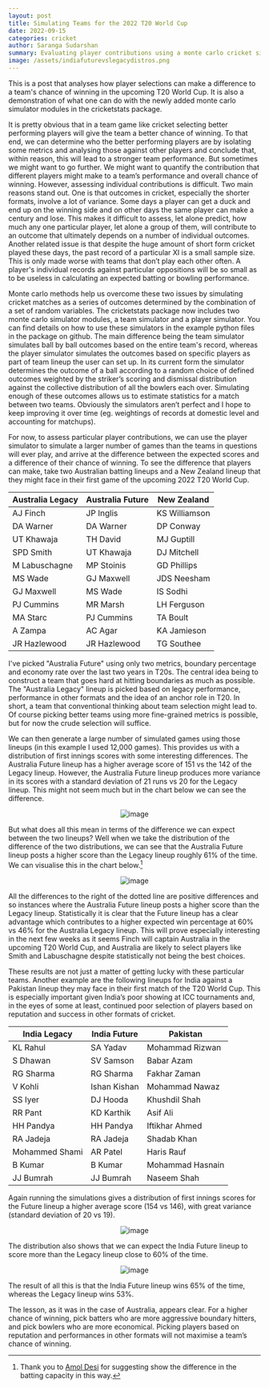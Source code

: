 ```yaml
---
layout: post
title: Simulating Teams for the 2022 T20 World Cup
date: 2022-09-15
categories: cricket
author: Saranga Sudarshan
summary: Evaluating player contributions using a monte carlo cricket simulator
image: /assets/indiafuturevslegacydistros.png
---
```

This is a post that analyses how player selections can make a difference to a team's chance of winning in the upcoming T20 World Cup. It is also a demonstration of what one can do with the newly added monte carlo simulator modules in the cricketstats package.

It is pretty obvious that in a team game like cricket selecting better performing players will give the team a better chance of winning. To that end, we can determine who the better performing players are by isolating some metrics and analysing those against other players and conclude that, within reason, this will lead to a stronger team performance. But sometimes we might want to go further. We might want to quantify the contribution that different players might make to a team’s performance and overall chance of winning. However, assessing individual contributions is difficult. Two main reasons stand out. One is that outcomes in cricket, especially the shorter formats, involve a lot of variance. Some days a player can get a duck and end up on the winning side and on other days the same player can make a century and lose. This makes it difficult to assess, let alone predict, how much any one particular player, let alone a group of them, will contribute to an outcome that ultimately depends on a number of individual outcomes. Another related issue is that despite the huge amount of short form cricket played these days, the past record of a particular XI is a small sample size. This is only made worse with teams that don’t play each other often. A player's individual records against particular oppositions will be so small as to be useless in calculating an expected batting or bowling performance.

Monte carlo methods help us overcome these two issues by simulating cricket matches as a series of outcomes determined by the combination of a set of random variables. The cricketstats package now includes two monte carlo simulator modules, a team simulator and a player simulator. You can find details on how to use these simulators in the example python files in the package on github. The main difference being the team simulator simulates ball by ball outcomes based on the entire team's record, whereas the player simulator simulates the outcomes based on specific players as part of team lineup the user can set up. In its current form the simulator determines the outcome of a ball according to a random choice of defined outcomes weighted by the striker’s scoring and dismissal distribution against the collective distribution of all the bowlers each over. Simulating enough of these outcomes allows us to estimate statistics for a match between two teams. Obviously the simulators aren’t perfect and I hope to keep improving it over time (eg. weightings of records at domestic level and accounting for matchups).

For now, to assess particular player contributions, we can use the player simulator to simulate a larger number of games than the teams in questions will ever play, and arrive at the difference between the expected scores and a difference of their chance of winning. To see the difference that players can make, take two Australian batting lineups and a New Zealand lineup that they might face in their first game of the upcoming 2022 T20 World Cup.

|Australia Legacy|Australia Future|New Zealand|
|--|--|--|
|AJ Finch|JP Inglis|KS Williamson|
|DA Warner|DA Warner| DP Conway|
|UT Khawaja|TH David| MJ Guptill|
|SPD Smith|UT Khawaja|DJ Mitchell| 
|M Labuschagne|MP Stoinis|GD Phillips|
|MS Wade|GJ Maxwell|JDS Neesham|
|GJ Maxwell|MS Wade|IS Sodhi|
|PJ Cummins|MR Marsh|LH Ferguson|
|MA Starc|PJ Cummins| TA Boult|
|A Zampa| AC Agar|KA Jamieson|
|JR Hazlewood|JR Hazlewood|TG Southee|

I've picked "Australia Future" using only two metrics, boundary percentage and economy rate over the last two years in T20s. The central idea being to construct a team that goes hard at hitting boundaries as much as possible. The "Australia Legacy" lineup is picked based on legacy performance, performance in other formats and the idea of an anchor role in T20. In short, a team that conventional thinking about team selection might lead to. Of course picking better teams using more fine-grained metrics is possible, but for now the crude selection will suffice.

We can then generate a large number of simulated games using those lineups (in this example I used 12,000 games). This provides us with a distribution of first innings scores with some interesting differences. The Australia Future lineup has a higher average score of 151 vs the 142 of the Legacy lineup. However, the Australia Future lineup produces more variance in its scores with a standard deviation of 21 runs vs 20 for the Legacy lineup. This might not seem much but in the chart below we can see the difference.
<figure style="text-align:center;">
<img src="/assets/australianewvslegacy1stinningsdist.png" alt="image"/>
</figure>

But what does all this mean in terms of the difference we can expect between the two lineups? Well when we take the distribution of the difference of the two distributions, we can see that the Australia Future lineup posts a higher score than the Legacy lineup roughly 61% of the time. We can visualise this in the chart below.[^1]
<figure style="text-align:center;">
<img src="/assets/australianewvslegacybattingdiff.png" alt="image"/>
</figure>
All the differences to the right of the dotted line are positive differences and so instances where the Australia Future lineup posts a higher score than the Legacy lineup. Statistically it is clear that the Future lineup has a clear advantage which contributes to a higher expected win percentage at 60% vs 46% for the Australia Legacy lineup. This will prove especially interesting in the next few weeks as it seems Finch will captain Australia in the upcoming T20 World Cup, and Australia are likely to select players like Smith and Labuschagne despite statistically not being the best choices.

These results are not just a matter of getting lucky with these particular teams. Another example are the following lineups for India against a Pakistan lineup they may face in their first match of the T20 World Cup. This is especially important given India’s poor showing at ICC tournaments and, in the eyes of some at least, continued poor selection of players based on reputation and success in other formats of cricket.

|India Legacy|India Future|Pakistan|
|--|--|--|
|KL Rahul|SA Yadav|Mohammad Rizwan|
|S Dhawan|SV Samson|Babar Azam|
|RG Sharma|RG Sharma|Fakhar Zaman|
|V Kohli|Ishan Kishan|Mohammad Nawaz|
|SS Iyer|DJ Hooda|Khushdil Shah|
|RR Pant|KD Karthik|Asif Ali|
|HH Pandya|HH Pandya|Iftikhar Ahmed|
|RA Jadeja|RA Jadeja|Shadab Khan|
|Mohammed Shami|AR Patel|Haris Rauf|
|B Kumar|B Kumar|Mohammad Hasnain|
|JJ Bumrah|JJ Bumrah|Naseem Shah|

Again running the simulations gives a distribution of first innings scores for the Future lineup a higher average score (154 vs 146), with great variance (standard deviation of 20 vs 19).
<figure style="text-align:center;">
<img src="/assets/indiafuturevslegacydistros.png" alt="image"/>
</figure>
The distribution also shows that we can expect the India Future lineup to score more than the Legacy lineup close to 60% of the time.
<figure style="text-align:center;">
<img src="/assets/indiafuturevslegacybattingdiff.png" alt="image"/>
</figure>
The result of all this is that the India Future lineup wins 65% of the time, whereas the Legacy lineup wins 53%. 

The lesson, as it was in the case of Australia, appears clear. For a higher chance of winning, pick batters who are more aggressive boundary hitters, and pick bowlers who are more economical. Picking players based on reputation and performances in other formats will not maximise a team’s chance of winning.

[^1]: Thank you to [Amol Desi](https://twitter.com/amol_desai) for suggesting show the difference in the batting capacity in this way.
